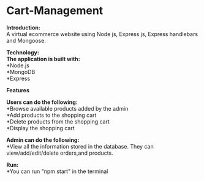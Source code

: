 # Cart-Management
**Introduction:**<br/>
A virtual ecommerce website using Node js, Express js, Express handlebars and Mongoose.
 
**Technology:**<br/>
    **The application is built with:**<br/>
*Node.js<br/>
*MongoDB<br/>
*Express<br/>
 
**Features**

**Users can do the following:**<br/>
*Browse available products added by the admin<br/>
*Add products to the shopping cart<br/>
*Delete products from the shopping cart<br/>
*Display the shopping cart<br/>

**Admin can do the following:**<br/>
*View all the information stored in the database. They can view/add/edit/delete orders,and products.<br/>

**Run:**<br/>
*You can run "npm start" in the terminal<br/>
